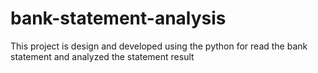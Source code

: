 # bank-statement-analysis
This project is design and developed using the python for read the bank statement and analyzed the statement result
